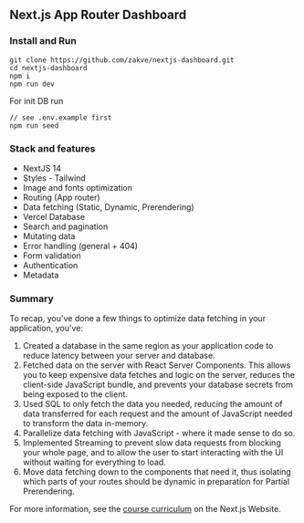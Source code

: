## Next.js App Router Dashboard

### Install and Run
```
git clone https://github.com/zakve/nextjs-dashboard.git
cd nextjs-dashboard
npm i
npm run dev
```

For init DB run
```
// see .env.example first
npm run seed
``` 

### Stack and features
- NextJS 14
- Styles - Tailwind 
- Image and fonts optimization
- Routing (App router)
- Data fetching (Static, Dynamic, Prerendering)
- Vercel Database
- Search and pagination
- Mutating data
- Error handling (general + 404)
- Form validation
- Authentication
- Metadata

### Summary
To recap, you've done a few things to optimize data fetching in your application, you've:

1. Created a database in the same region as your application code to reduce latency between your server and database.
2. Fetched data on the server with React Server Components. This allows you to keep expensive data fetches and logic on the server, reduces the client-side JavaScript bundle, and prevents your database secrets from being exposed to the client.
3. Used SQL to only fetch the data you needed, reducing the amount of data transferred for each request and the amount of JavaScript needed to transform the data in-memory.
4. Parallelize data fetching with JavaScript - where it made sense to do so.
5. Implemented Streaming to prevent slow data requests from blocking your whole page, and to allow the user to start interacting with the UI without waiting for everything to load.
6. Move data fetching down to the components that need it, thus isolating which parts of your routes should be dynamic in preparation for Partial Prerendering.


For more information, see the [course curriculum](https://nextjs.org/learn) on the Next.js Website.
